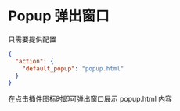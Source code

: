 # Popup 弹出窗口

只需要提供配置

```json
{
  "action": {
    "default_popup": "popup.html"
  }
}
```

在点击插件图标时即可弹出窗口展示 popup.html 内容

